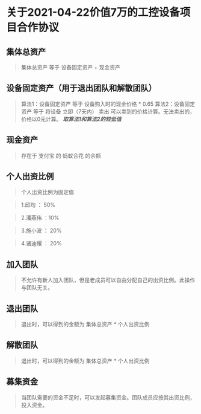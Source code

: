 # 关于2021-04-22价值7万的工控设备项目合作协议

## 集体总资产
> 集体总资产 等于 设备固定资产 + 现金资产

## 设备固定资产（用于退出团队和解散团队）
> 算法1：设备固定资产 等于 设备购入时的现金价格 * 0.65 
> 算法2：设备固定资产 等于 将设备 立即（7天内） 卖出 可以卖到的价格计算。无法卖出的，价格以0元计算。 
***取算法1和算法2的较低值***

## 现金资产
> 存在于 支付宝 的 蚂蚁合花 的余额

## 个人出资比例
> 个人出资比例为固定值

> 1.邱均 ： 50% 

> 2.潘燕伟 ：10%

> 3.施小波 ： 20% 

> 4.诸迪耀 ： 20% 

## 加入团队
> 不允许有新人加入团队，但是老成员可以自由分配自己的出资比例。此操作与团队无关。

## 退出团队
> 退出时，可以得到的金额为   集体总资产 * 个人出资比例 


## 解散团队
> 退出时，可以得到的金额为   集体总资产 * 个人出资比例 

## 募集资金
> 当团队需要的资金不足时，可以发起募集资金。团队成员应按其出资比例，投入资金。

